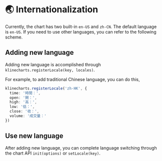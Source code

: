 # 🌏 Internationalization

Currently, the chart has two built-in `en-US` and `zh-CN`. The default language is `en-US`. If you need to use other languages, you can refer to the following scheme.

## Adding new language
Adding new language is accomplished through `klinecharts.registerLocale(key, locales)`.

For example, to add traditional Chinese language, you can do this,

```typescript
klinecharts.registerLocale('zh-HK', {
  time: '時間：',
  open: '開：',
  high: '高：',
  low: '低：',
  close: '收：',
  volume: '成交量：'
})
```

## Use new language
After adding new language, you can complete language switching through the chart API `init(options)` or `setLocale(key)`.